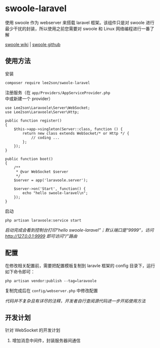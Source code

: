 # swoole-laravel
使用 swoole 作为 webserver 来搭载 laravel 框架。该组件只是对 swoole 进行最少干扰的封装，所以使用之前您需要对 swoole 和 Linux 网络编程进行一番了解

[swoole wiki](https://wiki.swoole.com/) |
[swoole github](https://github.com/swoole/swoole-src)

## 使用方法

安装

    composer require lee2son/swoole-laravel
    
注册服务（在 `app/Providers/AppServiceProvider.php` 中或新建一个 provider）

    use Lee2son\Laravoole\Server\WebSocket;
    use Lee2son\Laravoole\Server\Http;
    
    public function register()
    {
        $this->app->singleton(Server::class, function () {
            return new class extends WebSocket/* or Http */ {
                // coding ...
            };
        });
    }
    
    public function boot()
    {
        /**
         * @var WebSocket $server
         */
        $server = app('laravoole.server');

        $server->on('Start', function() {
            echo "hello swoole-laravel\n";
        });
    }
    
启动

    php artisan laravoole:service start
    
*启动完成会看到控制台打印“hello swoole-laravel”；默认端口是“9999”，访问 http://127.0.0.1:9999 即可访问“/”路由*
    
## 配置
在修改相关配置前，需要把配置模板复制到 laravle 框架的 config 目录下，运行如下命令即可：

    php artisan vendor:publish --tag=laravoole
    
复制完成后在 `config/webserver.php` 中修改配置


*代码并不复杂且有详尽的注释，开发者自行查阅源代码进一步开拓使用方法*

## 开发计划
针对 WebSocket 的开发计划
1. 增加消息中间件，封装服务器间通信